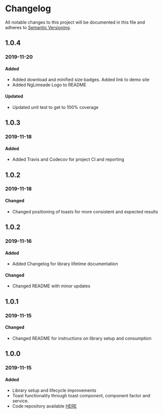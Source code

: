# Changelog

All notable changes to this project will be documented in this file and adheres to [Semantic Versioning](https://semver.org/spec/v2.0.0.html).

## 1.0.4
### 2019-11-20

#### Added
- Added download and minified size badges. Added link to demo site
- Added NgLimeade Logo to README


#### Updated
- Updated unit test to get to 100% coverage


## 1.0.3
### 2019-11-18

#### Added
- Added Travis and Codecov for project CI and reporting

## 1.0.2
### 2019-11-18

#### Changed
- Changed positioning of toasts for more consistent and expected results

## 1.0.2
### 2019-11-16

#### Added
- Added Changelog for library lifetime documentation


#### Changed
- Changed README with  minor updates

## 1.0.1
### 2019-11-15

#### Changed
- Changed README for instructions on library setup and consumption

## 1.0.0
### 2019-11-15

#### Added

- Library setup and lifecycle improvements
- Toast functionality through toast component, component factor and service.
- Code repository available [HERE](https://github.com/braydoncoyer/ng-limeade)
